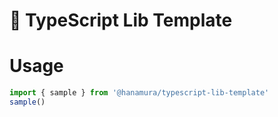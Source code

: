 # 📜 TypeScript Lib Template

# Usage

```ts
import { sample } from '@hanamura/typescript-lib-template'
sample()
```
